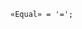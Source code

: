 <!-- This file is generated automatically by infrastructure scripts. Please don't edit by hand. -->

```{ .ebnf .slang-ebnf #Equal }
«Equal» = '=';
```
